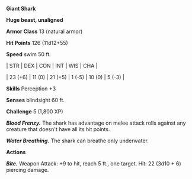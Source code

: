 **Giant Shark**

**Huge beast, unaligned**

**Armor Class** 13 (natural armor)

**Hit Points** 126 (11d12+55)

**Speed** swim 50 ft.

|   STR   |   DEX   |   CON   |   INT   |   WIS   |   CHA   |
  
| 23 (+6) | 11 (0) | 21 (+5) | 1 (-5) | 10 (0) | 5 (-3) |

**Skills** Perception +3

**Senses** blindsight 60 ft.

**Challenge** 5 (1,800 XP)

***Blood Frenzy.*** The shark has advantage on melee attack rolls against any creature that doesn't have all its hit points.

***Water Breathing.*** The shark can breathe only underwater.

**Actions**

***Bite.*** Weapon Attack: +9 to hit, reach 5 ft., one target. Hit: 22 (3d10 + 6) piercing damage.

